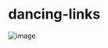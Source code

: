 # dancing-links

![image](https://github.com/playwithalgos/dancing-links/assets/43071857/240e9405-ba93-4df2-b53a-784e3739e5c7)
